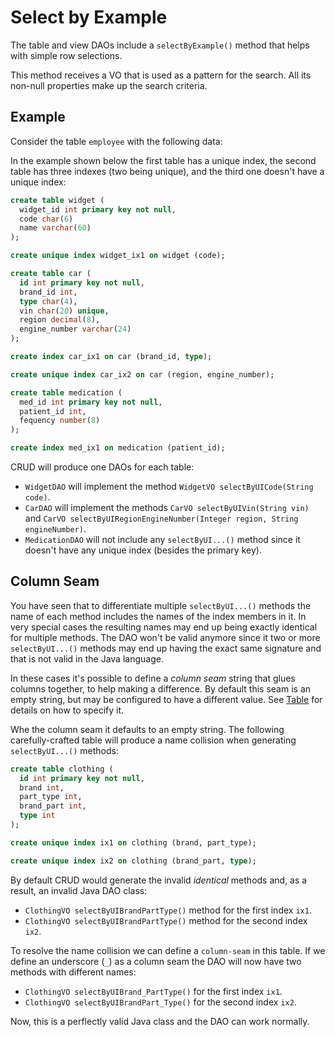 # Select by Example

The table and view DAOs include a `selectByExample()` method that helps with simple row selections. 

This method receives a VO that is used as a pattern for the search. All its non-null properties make up the 
search criteria.


## Example

Consider the table `employee` with the following data:



In the example shown below the first table has a unique index, the second table
has three indexes (two being unique), and the third one doesn't have a unique index:

```sql
create table widget (
  widget_id int primary key not null,
  code char(6)
  name varchar(60)
);

create unique index widget_ix1 on widget (code);

create table car (
  id int primary key not null,
  brand_id int,
  type char(4),
  vin char(20) unique,
  region decimal(8),
  engine_number varchar(24)
);

create index car_ix1 on car (brand_id, type);

create unique index car_ix2 on car (region, engine_number);

create table medication (
  med_id int primary key not null,
  patient_id int,
  fequency number(8)
);

create index med_ix1 on medication (patient_id);
```

CRUD will produce one DAOs for each table:
- `WidgetDAO` will implement the method `WidgetVO selectByUICode(String code)`.
- `CarDAO` will implement the methods `CarVO selectByUIVin(String vin)` and `CarVO selectByUIRegionEngineNumber(Integer region, String engineNumber)`.
- `MedicationDAO` will not include any `selectByUI...()` method since it doesn't have any unique index (besides 
the primary key).


## Column Seam

You have seen that to differentiate multiple `selectByUI...()` methods the name of each method includes the names of the 
index members in it. In very special cases the resulting names may end up being exactly identical for multiple methods. 
The DAO won't be valid anymore since it two or more `selectByUI...()` methods may end up having the exact same signature 
and that is not valid in the Java language.

In these cases it's possible to define a *column seam* string that glues columns together, to help making a difference.
By default this seam is an empty string, but may be configured to have a different value. 
See [Table](../config/tags/table.md) for details on how to specify it.

Whe the column seam it defaults to an empty string. The following carefully-crafted table will produce a name collision
when generating `selectByUI...()` methods:

```sql
create table clothing (
  id int primary key not null,
  brand int,
  part_type int,
  brand_part int,
  type int
);

create unique index ix1 on clothing (brand, part_type);

create unique index ix2 on clothing (brand_part, type);
```

By default CRUD would generate the invalid *identical* methods and, as a result, an invalid Java DAO class:
- `ClothingVO selectByUIBrandPartType()` method for the first index `ix1`.
- `ClothingVO selectByUIBrandPartType()` method for the second index `ix2`.

To resolve the name collision we can define a `column-seam` in this table. If we define an underscore (`_`)
as a column seam the DAO will now have two methods with different names:
- `ClothingVO selectByUIBrand_PartType()` for the first index `ix1`.
- `ClothingVO selectByUIBrandPart_Type()` for the second index `ix2`.

Now, this is a perflectly valid Java class and the DAO can work normally.








